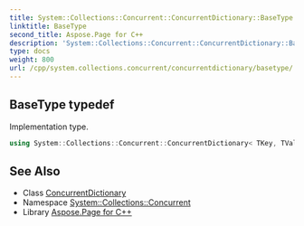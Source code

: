 ```yaml
---
title: System::Collections::Concurrent::ConcurrentDictionary::BaseType typedef
linktitle: BaseType
second_title: Aspose.Page for C++
description: 'System::Collections::Concurrent::ConcurrentDictionary::BaseType typedef. Implementation type in C++.'
type: docs
weight: 800
url: /cpp/system.collections.concurrent/concurrentdictionary/basetype/
---
```

## BaseType typedef


Implementation type.

```cpp
using System::Collections::Concurrent::ConcurrentDictionary< TKey, TValue >::BaseType =  System::Collections::Generic::Dictionary<TKey, TValue>
```

## See Also

* Class [ConcurrentDictionary](../)
* Namespace [System::Collections::Concurrent](../../)
* Library [Aspose.Page for C++](../../../)
